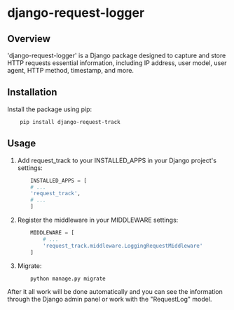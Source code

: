 # django-request-logger

## Overview
'django-request-logger' is a Django package designed to capture and store HTTP requests essential information, including IP address, user model, user agent, HTTP method, timestamp, and more.

## Installation
Install the package using pip:
```Shell
    pip install django-request-track
```

## Usage
1. Add request_track to your INSTALLED_APPS in your Django project's settings:
    ```python
        INSTALLED_APPS = [
        # ...
        'request_track',
        # ...
        ]
    ```

2. Register the middleware in your MIDDLEWARE settings:
    ```python
        MIDDLEWARE = [
            # ...
            'request_track.middleware.LoggingRequestMiddleware'
        ]
    ```

3. Migrate:
    ```Shell
        python manage.py migrate
    ```

After it all work will be done automatically and you can see the information through the Django admin panel or work with the "RequestLog" model.